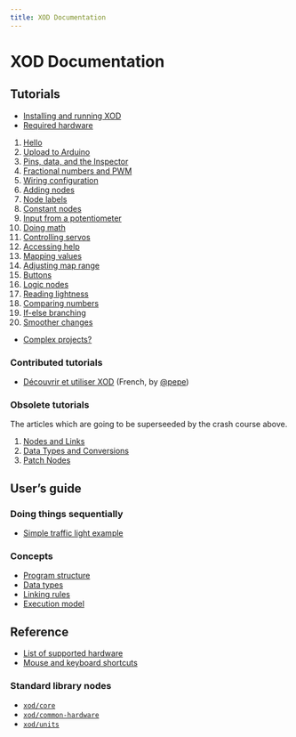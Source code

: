 ```yaml
---
title: XOD Documentation
---
```


XOD Documentation
=================

Tutorials
---------

* [Installing and running XOD](./tutorial/install/)
* [Required hardware](./tutorial/required-hardware/)

1. [Hello](./tutorial/01-hello)
2. [Upload to Arduino](./tutorial/02-deploy)
3. [Pins, data, and the Inspector](./tutorial/03-inspector)
4. [Fractional numbers and PWM](./tutorial/04-pwm)
5. [Wiring configuration](./tutorial/05-wiring)
6. [Adding nodes](./tutorial/06-adding-nodes)
7. [Node labels](./tutorial/07-labels)
8. [Constant nodes](./tutorial/08-constants)
9. [Input from a potentiometer](./tutorial/09-pot)
10. [Doing math](./tutorial/10-math)
11. [Controlling servos](./tutorial/11-servo)
12. [Accessing help](./tutorial/12-help)
13. [Mapping values](./tutorial/13-map)
14. [Adjusting map range](./tutorial/14-map-adjust)
15. [Buttons](./tutorial/15-buttons)
16. [Logic nodes](./tutorial/16-logic)
17. [Reading lightness](./tutorial/17-ldr)
18. [Comparing numbers](./tutorial/18-comparisons)
19. [If-else branching](./tutorial/19-if-else)
20. [Smoother changes](./tutorial/20-fade)

* [Complex projects?](./tutorial/complex-projects/)

### Contributed tutorials

* [Découvrir et utiliser XOD](http://formations.open-elearning.fr/modules/electronique/xod/decouverte/) (French, by [@pepe](https://forum.xod.io/u/pepe/summary))

### Obsolete tutorials

The articles which are going to be superseeded by the crash course above.

1. [Nodes and Links](./tutorial/nodes-and-links/)
1. [Data Types and Conversions](./tutorial/data-types-and-conversions/)
1. [Patch Nodes](./tutorial/patch-nodes/)

User’s guide
------------

### Doing things sequentially

* [Simple traffic light example](./guide/simple-traffic-light/)

### Concepts

* [Program structure](./guide/program-structure/)
* [Data types](./guide/data-types/)
* [Linking rules](./guide/linking-rules/)
* [Execution model](./guide/execution-model/)

Reference
---------

* [List of supported hardware](./reference/supported-hardware/)
* [Mouse and keyboard shortcuts](./reference/shortcuts/)

### Standard library nodes

* [`xod/core`](/libs/xod/core/)
* [`xod/common-hardware`](/libs/xod/common-hardware/)
* [`xod/units`](/libs/xod/units/)

